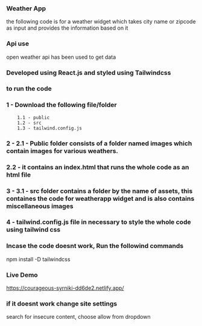 ### Weather App
the following code is for a weather widget which takes city name or zipcode as input and provides the information based on it

### Api use
open weather api has been used to get data

### Developed using React.js and styled using Tailwindcss

### to run the code
### 1 - Download the following file/folder
        1.1 - public
        1.2 - src
        1.3 - tailwind.config.js
### 2 - 2.1 - Public folder consists of a folder named images which contain images for various weathers.
###    2.2 - it contains an index.html that runs the whole code as an html file
### 3 - 3.1 - src folder contains a folder by the name of assets, this containes the code for weatherapp widget and is also contains      miscellaneous images
### 4 - tailwind.config.js file in necessary to style the whole code using tailwind css


### Incase the code doesnt work, Run the followind commands
npm install -D tailwindcss

### Live Demo
https://courageous-syrniki-dd6de2.netlify.app/

### if it doesnt work change site settings
search for insecure content, choose allow from dropdown
